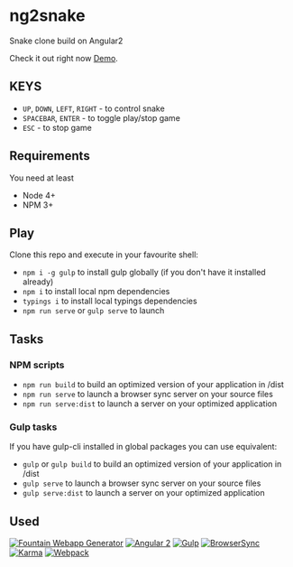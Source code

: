 # ng2snake
Snake clone build on Angular2

Check it out right now [Demo](https://ng2snake.herokuapp.com/).

## KEYS
* `UP`, `DOWN`, `LEFT`, `RIGHT` - to control snake
* `SPACEBAR`, `ENTER` - to toggle play/stop game
* `ESC` - to stop game

## Requirements
You need at least
* Node 4+
* NPM 3+

## Play
Clone this repo and execute in your favourite shell:

* `npm i -g gulp` to install gulp globally (if you don't have it installed already)
* `npm i` to install local npm dependencies
* `typings i` to install local typings dependencies
* `npm run serve` or `gulp serve` to launch

## Tasks
### NPM scripts
* `npm run build` to build an optimized version of your application in /dist
* `npm run serve` to launch a browser sync server on your source files
* `npm run serve:dist` to launch a server on your optimized application

### Gulp tasks
If you have gulp-cli installed in global packages you can use equivalent:
* `gulp` or `gulp build` to build an optimized version of your application in /dist
* `gulp serve` to launch a browser sync server on your source files
* `gulp serve:dist` to launch a server on your optimized application

## Used
[![Fountain Webapp Generator](http://fountainjs.io/assets/imgs/fountain.png)](http://fountainjs.io/)
[![Angular 2](http://fountainjs.io/assets/imgs/angular2.png)](https://github.com/FountainJS/generator-fountain-angular2)
[![Gulp](http://fountainjs.io/assets/imgs/gulp.png)](https://github.com/FountainJS/generator-fountain-gulp)
[![BrowserSync](http://fountainjs.io/assets/imgs/browsersync.png)](https://github.com/FountainJS/generator-fountain-browsersync)
[![Karma](http://fountainjs.io/assets/imgs/karma.png)](https://github.com/FountainJS/generator-fountain-karma)
[![Webpack](http://fountainjs.io/assets/imgs/webpack.png)](https://github.com/FountainJS/generator-fountain-webpack)
